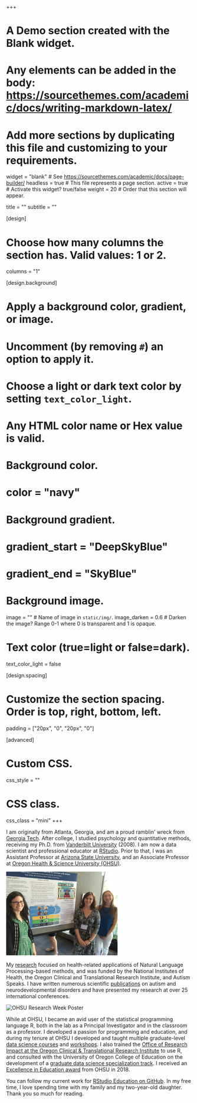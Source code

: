+++
# A Demo section created with the Blank widget.
# Any elements can be added in the body: https://sourcethemes.com/academic/docs/writing-markdown-latex/
# Add more sections by duplicating this file and customizing to your requirements.

widget = "blank"  # See https://sourcethemes.com/academic/docs/page-builder/
headless = true  # This file represents a page section.
active = true # Activate this widget? true/false
weight = 20  # Order that this section will appear.

title = ""
subtitle = ""

[design]
  # Choose how many columns the section has. Valid values: 1 or 2.
  columns = "1"

[design.background]
  # Apply a background color, gradient, or image.
  #   Uncomment (by removing `#`) an option to apply it.
  #   Choose a light or dark text color by setting `text_color_light`.
  #   Any HTML color name or Hex value is valid.

  # Background color.
  # color = "navy"
  
  # Background gradient.
  # gradient_start = "DeepSkyBlue"
  # gradient_end = "SkyBlue"
  
  # Background image.
  image = ""  # Name of image in `static/img/`.
  image_darken = 0.6  # Darken the image? Range 0-1 where 0 is transparent and 1 is opaque.

  # Text color (true=light or false=dark).
  text_color_light = false

[design.spacing]
  # Customize the section spacing. Order is top, right, bottom, left.
  padding = ["20px", "0", "20px", "0"]

[advanced]
 # Custom CSS. 
 css_style = ""
 
 # CSS class.
 css_class = "mini"
+++





I am originally from Atlanta, Georgia, and am a proud ramblin' wreck from [Georgia Tech](https://www.gatech.edu/). After college, I studied psychology and quantitative methods, receiving my Ph.D. from [Vanderbilt University](https://www.vanderbilt.edu/) (2008). I am now a data scientist and professional educator at [RStudio](https://www.rstudio.com/). Prior to that, I was an Assistant Professor at [Arizona State University](https://www.asu.edu/), and an Associate Professor at [Oregon Health & Science University (OHSU)](https://www.ohsu.edu/xd/).

<img src="maps.jpg" class="center-block" alt="OHSU Research Week Poster" style="width:60%;height:60%;">



My [research](https://profiles.impactstory.org/u/0000-0002-8082-1890) focused on health-related applications of Natural Language Processing-based methods, and was funded by the National Institutes of Health, the Oregon Clinical and Translational Research Institute, and Autism Speaks. I have written numerous scientific [publications](/publication) on autism and neurodevelopmental disorders and have presented my research at over 25 international conferences.

<img src="students.jpg" class="center-block" alt="OHSU Research Week Poster" style="width:60%;height:60%;">

While at OHSU, I became an avid user of the statistical programming language R, both in the lab as a Principal Investigator and in the classroom as a professor. I developed a passion for programming and education, and during my tenure at OHSU I developed and taught multiple graduate-level [data science courses](/tags/course/) and [workshops](/tags/workshop/). I also trained the [Office of Research Impact at the Oregon Clinical & Translational Research Institute](https://www.ohsu.edu/xd/research/centers-institutes/octri/) to use R, and consulted with the University of Oregon College of Education on the development of a [graduate data science specialization track](https://education.uoregon.edu/). I received an [Excellence in Education award](https://www.ohsu.edu/school-of-medicine/honors-and-awards-ceremony-2018-school-medicine) from OHSU in 2018.

You can follow my current work for [RStudio Education on GitHub](https://github.com/rstudio-education). In my free time, I love spending time with my family and my two-year-old daughter. Thank you so much for reading.



